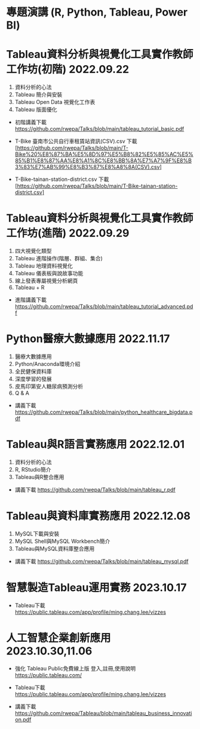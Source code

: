 # 專題演講 (R, Python, Tableau, Power BI)

# Tableau資料分析與視覺化工具實作教師工作坊(初階) 2022.09.22

1. 資料分析的心法
2. Tableau 簡介與安裝
3. Tableau Open Data 視覺化工作表
4. Tableau 版面優化

+ 初階講義下載 https://github.com/rwepa/Talks/blob/main/tableau_tutorial_basic.pdf

+ T-Bike 臺南市公共自行車租賃站資訊(CSV).csv 下載 [https://github.com/rwepa/Talks/blob/main/T-Bike%20%E8%87%BA%E5%8D%97%E5%B8%82%E5%85%AC%E5%85%B1%E8%87%AA%E8%A1%8C%E8%BB%8A%E7%A7%9F%E8%B3%83%E7%AB%99%E8%B3%87%E8%A8%8A(CSV).csv]

+ T-Bike-tainan-station-district.csv 下載 [https://github.com/rwepa/Talks/blob/main/T-Bike-tainan-station-district.csv]

# Tableau資料分析與視覺化工具實作教師工作坊(進階) 2022.09.29

1. 四大視覺化類型
2. Tableau 進階操作(階層、群組、集合)
3. Tableau 地理資料視覺化
4. Tableau 儀表板與說故事功能
5. 線上發表專屬視覺分析網頁
6. Tableau + R

+ 進階講義下載 https://github.com/rwepa/Talks/blob/main/tableau_tutorial_advanced.pdf

# Python醫療大數據應用 2022.11.17

1. 醫療大數據應用
2. Python/Anaconda環境介紹
3. 全⺠健保資料庫
4. 深度學習的發展
5. 皮馬印第安人糖尿病預測分析
6. Q & A

+ 講義下載 https://github.com/rwepa/Talks/blob/main/python_healthcare_bigdata.pdf

# Tableau與R語言實務應用 2022.12.01
1. 資料分析的心法
2. R, RStudio簡介
3. Tableau與R整合應用

+ 講義下載 https://github.com/rwepa/Talks/blob/main/tableau_r.pdf

# Tableau與資料庫實務應用 2022.12.08
1. MySQL下載與安裝
2. MySQL Shell與MySQL Workbench簡介
3. Tableau與MySQL資料庫整合應用

+ 講義下載 https://github.com/rwepa/Talks/blob/main/tableau_mysql.pdf

# 智慧製造Tableau運用實務 2023.10.17
+ Tableau下載 https://public.tableau.com/app/profile/ming.chang.lee/vizzes

# 人工智慧企業創新應用 2023.10.30,11.06
+ 強化 Tableau Public免費線上版 登入,註冊,使用說明 https://public.tableau.com/

+ Tableau下載 https://public.tableau.com/app/profile/ming.chang.lee/vizzes

+ 講義下載 https://github.com/rwepa/Tableau/blob/main/tableau_business_innovation.pdf

